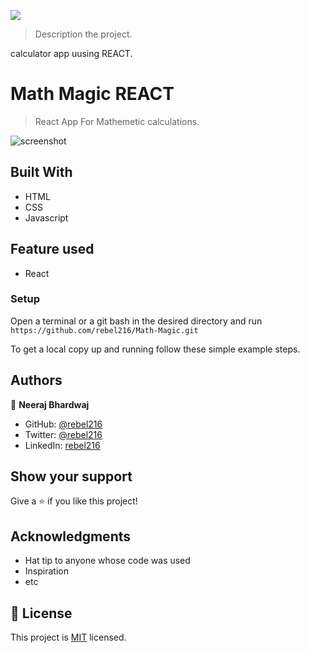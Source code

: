 ![](https://img.shields.io/badge/Microverse-blueviolet)


> Description the project.

calculator app uusing REACT.


# Math Magic REACT

> React App For Mathemetic calculations.

![screenshot](./Home.png)
## Built With

- HTML
- CSS
- Javascript

## Feature used

- React
 
### Setup

Open a terminal or a git bash in the desired directory and run `https://github.com/rebel216/Math-Magic.git`

To get a local copy up and running follow these simple example steps.


## Authors


👤 **Neeraj Bhardwaj**

- GitHub: [@rebel216](https://github.com/rebel216)
- Twitter: [@rebel216](https://twitter.com/rebel216)
- LinkedIn: [rebel216](https://linkedin.com/in/rebel216)


## Show your support

Give a ⭐️ if you like this project!

## Acknowledgments

- Hat tip to anyone whose code was used
- Inspiration
- etc

## 📝 License

This project is [MIT](./MIT.md) licensed.
